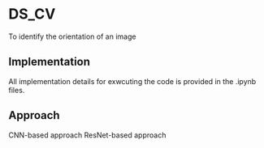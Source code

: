 # DS_CV
To identify the orientation of an image

## Implementation

All implementation details for exwcuting the code is provided in the .ipynb files.

## Approach

CNN-based approach
ResNet-based approach
